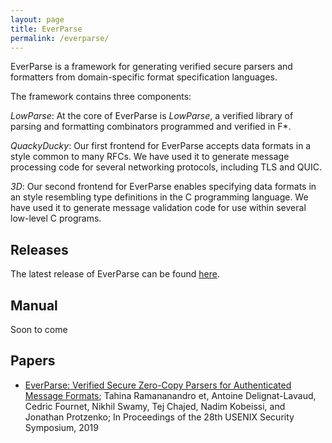```yaml
---
layout: page
title: EverParse
permalink: /everparse/
---
```


EverParse is a framework for generating verified secure parsers and
formatters from domain-specific format specification languages.

The framework contains three components:

*LowParse*: At the core of EverParse is _LowParse_, a verified library
of parsing and formatting combinators programmed and verified in F\*.

*QuackyDucky*: Our first frontend for EverParse accepts data formats
in a style common to many RFCs. We have used it to generate message
processing code for several networking protocols, including TLS and
QUIC.

*3D*: Our second frontend for EverParse enables specifying data
formats in an style resembling type definitions in the C programming
language. We have used it to generate message validation code for use
within several low-level C programs.

## Releases

The latest release of EverParse can be found [here](https://github.com/project-everest/everparse/releases).

## Manual

Soon to come

## Papers

* [EverParse: Verified Secure Zero-Copy Parsers for Authenticated Message Formats](https://project-everest.github.io/assets/everparse.pdf);
  Tahina Ramananandro et, Antoine Delignat-Lavaud, Cedric Fournet, Nikhil Swamy, Tej Chajed, Nadim Kobeissi, and Jonathan Protzenko;
  In Proceedings of the 28th USENIX Security Symposium, 2019
